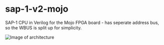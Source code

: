 # sap-1-v2-mojo
SAP-1 CPU in Verilog for the Mojo FPGA board - has seperate address bus, so the WBUS is split up for simplicity.

![Image of architecture](http://i.imgur.com/g4ARuWI.png)
